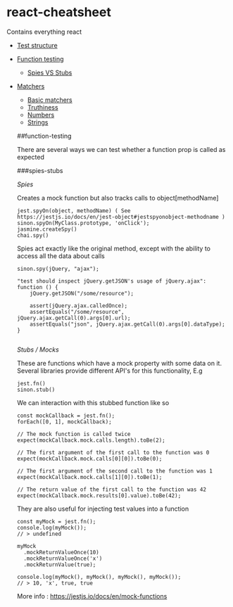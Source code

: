 # react-cheatsheet
Contains everything react

- [Test structure](#test-structure)
- [Function testing](#function-testing)
  - [Spies VS Stubs](#spies-stubs)
- [Matchers](#matchers)
  - [Basic matchers](#basic-matchers)
  - [Truthiness](#truthiness)
  - [Numbers](#numbers)
  - [Strings](#strings)
  
  
  ##function-testing
  
  There are several ways we can test whether a function prop is called as expected
  
  ###spies-stubs
  
  *Spies*
  
  Creates a mock function but also tracks calls to object[methodName]  
  
  ```
  jest.spyOn(object, methodName) ( See https://jestjs.io/docs/en/jest-object#jestspyonobject-methodname )
  sinon.spyOn(MyClass.prototype, 'onClick');
  jasmine.createSpy()
  chai.spy()
  ```

  Spies act exactly like the original method, except with the ability to access all the data about calls
  
  ```
  sinon.spy(jQuery, "ajax");

  "test should inspect jQuery.getJSON's usage of jQuery.ajax": function () {
      jQuery.getJSON("/some/resource");

      assert(jQuery.ajax.calledOnce);
      assertEquals("/some/resource", jQuery.ajax.getCall(0).args[0].url);
      assertEquals("json", jQuery.ajax.getCall(0).args[0].dataType);
  }
    
  ```
  
  *Stubs / Mocks*
  
  These are functions which have a mock property with some data on it. Several libraries provide different API's for this functionality, E.g

  ```
  jest.fn()
  sinon.stub()
  ```
  
  We can interaction with this stubbed function like so
  
  ```
  const mockCallback = jest.fn();
  forEach([0, 1], mockCallback);

  // The mock function is called twice
  expect(mockCallback.mock.calls.length).toBe(2);

  // The first argument of the first call to the function was 0
  expect(mockCallback.mock.calls[0][0]).toBe(0);

  // The first argument of the second call to the function was 1
  expect(mockCallback.mock.calls[1][0]).toBe(1);

  // The return value of the first call to the function was 42
  expect(mockCallback.mock.results[0].value).toBe(42);

  ```
  They are also useful for injecting test values into a function
  
  
  ```
  const myMock = jest.fn();
  console.log(myMock());
  // > undefined

  myMock
    .mockReturnValueOnce(10)
    .mockReturnValueOnce('x')
    .mockReturnValue(true);

  console.log(myMock(), myMock(), myMock(), myMock());
  // > 10, 'x', true, true
  ```
  
  More info : https://jestjs.io/docs/en/mock-functions
